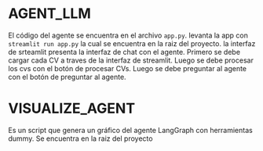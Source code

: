 # AGENT_LLM

El código del agente se encuentra en el archivo `app.py`. levanta la app con `streamlit run app.py` la cual se encuentra en la raiz del proyecto.
la interfaz de srteamlit presenta la interfaz de chat con el agente. 
Primero se debe cargar cada CV a traves de la interfaz de streamlit. Luego se debe procesar los cvs con el botón de procesar CVs. Luego se debe preguntar al agente con el botón de preguntar al agente.

# VISUALIZE_AGENT
Es un script que genera un gráfico del agente LangGraph con herramientas dummy. Se encuentra en la raiz del proyecto